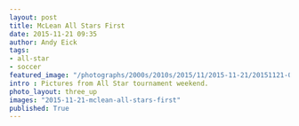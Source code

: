 ```yaml
---
layout: post
title: McLean All Stars First
date: 2015-11-21 09:35
author: Andy Eick
tags:
- all-star
- soccer
featured_image: "/photographs/2000s/2010s/2015/11/2015-11-21/20151121-0472.jpeg"
intro : Pictures from All Star tournament weekend.
photo_layout: three_up
images: "2015-11-21-mclean-all-stars-first"
published: True
---
```

